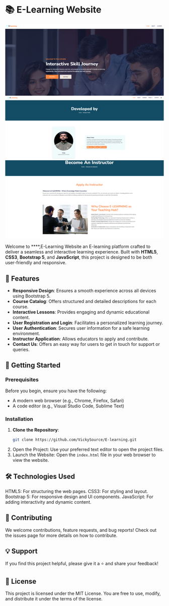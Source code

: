 # 📚  E-Learning Website

![E-Learning Website](image.png)
![devloper Site](devloper.png)
![instructor Site](instructor.png)


Welcome to ****,E-Learning Website an E-learning platform crafted to deliver a seamless and interactive learning experience. Built with **HTML5**, **CSS3**, **Bootstrap 5**, and **JavaScript**, this project is designed to be both user-friendly and responsive.

## 🌟 Features

- **Responsive Design**: Ensures a smooth experience across all devices using Bootstrap 5.
- **Course Catalog**: Offers structured and detailed descriptions for each course.
- **Interactive Lessons**: Provides engaging and dynamic educational content.
- **User Registration and Login**: Facilitates a personalized learning journey.
- **User Authentication**: Secures user information for a safe learning environment.
- **Instructor Application**: Allows educators to apply and contribute.
- **Contact Us**: Offers an easy way for users to get in touch for support or queries.

## 🚀 Getting Started

### Prerequisites

Before you begin, ensure you have the following:

- A modern web browser (e.g., Chrome, Firefox, Safari)
- A code editor (e.g., Visual Studio Code, Sublime Text)

### Installation

1. **Clone the Repository**:
   ```bash
   git clone https://github.com/VickySource/E-learning.git

2. Open the Project: Use your preferred text editor to open the project files.
3. Launch the Website: Open the `index.html` file in your web browser to view the website.

## 🛠️ Technologies Used
HTML5: For structuring the web pages.
CSS3: For styling and layout.
Bootstrap 5: For responsive design and UI components.
JavaScript: For adding interactivity and dynamic content.

## 🤝 Contributing
We welcome contributions, feature requests, and bug reports! Check out the issues page for more details on how to contribute.

## 💡 Support
If you find this project helpful, please give it a ⭐️ and share your feedback!

## 📜 License
This project is licensed under the MIT License. You are free to use, modify, and distribute it under the terms of the license.
